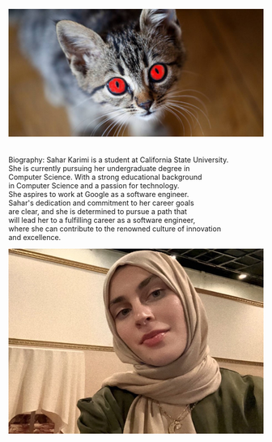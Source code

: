 ![](Images/Thinking-of-getting-a-cat.jpg)
<br>
<br>
<br>
Biography:
Sahar Karimi is a student at California State University.
<br>
She is currently pursuing her undergraduate degree in
<br>
Computer Science. With a strong educational background 
<br>
in Computer Science and a passion for technology.
<br>
She aspires to work at Google as a software engineer. 
<br>
Sahar's dedication and commitment to her career goals 
<br>
are clear, and she is determined to pursue a path that 
<br>
will lead her to a fulfilling career as a software engineer, 
<br>
where she can contribute to the renowned culture of innovation 
<br>
and excellence.


![](Images/SaharKarimi.jpg)
